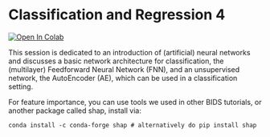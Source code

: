 # Classification and Regression 4

[![Open In Colab](https://colab.research.google.com/assets/colab-badge.svg)](https://colab.research.google.com/github/ICL-BMB-BiDS/BIDS10-ClassificationRegression4/blob/main/BIDS_10_ClassificationRegression_4.ipynb/)


This session is dedicated to an introduction of (artificial) neural networks and discusses a basic network architecture for classification, the (multilayer) Feedforward Neural Network (FNN), and an unsupervised network, the AutoEncoder (AE), which can be used in a classification setting.

For feature importance, you can use tools we used in other BIDS tutorials, or another package called shap, install via:
```
conda install -c conda-forge shap # alternatively do pip install shap
```

